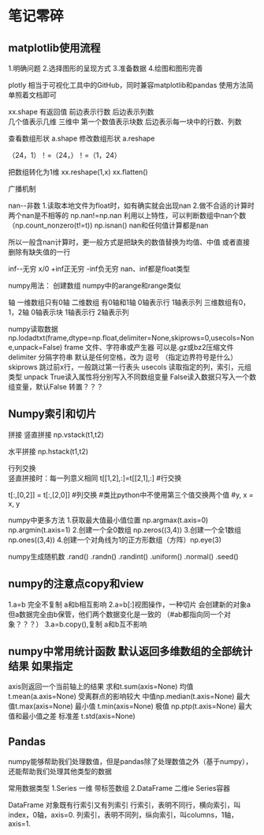 #  笔记零碎
## matplotlib使用流程
1.明确问题
2.选择图形的呈现方式
3.准备数据
4.绘图和图形完善


plotly  相当于可视化工具中的GitHub，同时兼容matplotlib和pandas
使用方法简单照着文档即可



xx.shape   有返回值
前边表示行数  后边表示列数  
几个值表示几维
三维中 第一个数值表示块数  后边表示每一块中的行数、列数

查看数组形状  a.shape
修改数组形状  a.reshape 

（24，1）！=（24，）！=（1，24）

把数组转化为1维
xx.reshape(1,x)
xx.flatten()


广播机制

nan--非数
1.读取本地文件为float时，如有确实就会出现nan
2.做不合适的计算时
	两个nan是不相等的
	np.nan!=np.nan
	利用以上特性，可以判断数组中nan个数（np.count_nonzero(t!=t))   np.isnan()
	nan和任何值计算都是nan

所以一般含nan计算时，更一般方式是把缺失的数值替换为均值、中值  或者直接删除有缺失值的一行

inf--无穷
x/0   +inf正无穷   -inf负无穷
nan、inf都是float类型


numpy用法：
创建数组 
numpy中的arange和range类似


轴  一维数组只有0轴
二维数组 有0轴和1轴   0轴表示行    1轴表示列
三维数组有0，1，2轴   0轴表示块  1轴表示行  2轴表示列

numpy读取数据
np.lodadtxt(frame,dtype=np.float,delimiter=None,skiprows=0,usecols=None,unpack=False)
frame  文件、字符串或产生器  可以是.gz或bz2压缩文件
delimiter  分隔字符串  默认是任何空格，改为 逗号   （指定边界符号是什么）
skiprows  跳过前x行，一般跳过第一行表头
usecols  读取指定的列，索引，元组类型
unpack True读入属性将分别写入不同数组变量  False读入数据只写入一个数组变量，默认False     转置？？？



## Numpy索引和切片

拼接 
竖直拼接 np.vstack(t1,t2)

水平拼接 np.hstack(t1,t2)

行列交换  
竖直拼接时：每一列意义相同
t[[1,2],:]=t[[2,1],:]   #行交换

t[:,[0,2]] = t[:,[2,0]]  #列交换
#类比python中不使用第三个值交换两个值
#y, x = x, y

numpy中更多方法
1.获取最大值最小值位置
np.argmax(t.axis=0)
np.argmin(t.axis=1)
2.创建一个全0数组 
np.zeros((3,4))
3.创建一个全1数组
np.ones((3,4))
4.创建一个对角线为1的正方形数组（方阵）np.eye(3)

numpy生成随机数
.rand()
.randn()
.randint()
.uniform()
.normal()
.seed()

## numpy的注意点copy和view
1.a=b 完全不复制  a和b相互影响
2.a=b[:]视图操作，一种切片  会创建新的对象a 但a数据完全由b保管，他们两个数据变化是一致的
（#ab都指向同一个对象？？？）
3.a=b.copy(),复制  a和b互不影响

## numpy中常用统计函数    默认返回多维数组的全部统计结果  如果指定
axis则返回一个当前轴上的结果
求和t.sum(axis=None)
均值t.mean(a.axis=None)  受离群点的影响较大
中值np.median(t.axis=None)
最大值t.max(axis=None)
最小值 t.min(axis=None)
极值   np.ptp(t.axis=None)   最大值和最小值之差
标准差 t.std(axis=None)



## Pandas
numpy能够帮助我们处理数值，但是pandas除了处理数值之外（基于numpy），还能帮助我们处理其他类型的数据

常用数据类型
1.Series  一维   带标签数组
2.DataFrame 二维ie Series容器

DataFrame
对象既有行索引又有列索引
行索引，表明不同行，横向索引，叫index，0轴，axis=0.
列索引，表明不同列，纵向索引，叫columns，1轴，axis=1.

